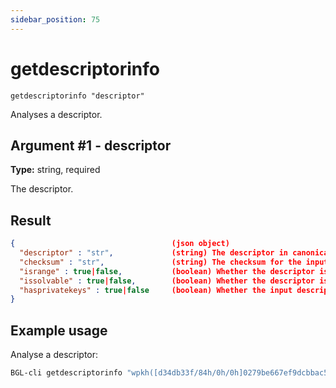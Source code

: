 ```yaml
---
sidebar_position: 75
---
```


# getdescriptorinfo

`getdescriptorinfo "descriptor"`

Analyses a descriptor.

## Argument #1 - descriptor

**Type:** string, required

The descriptor.

## Result

```json
{                                   (json object)
  "descriptor" : "str",             (string) The descriptor in canonical form, without private keys
  "checksum" : "str",               (string) The checksum for the input descriptor
  "isrange" : true|false,           (boolean) Whether the descriptor is ranged
  "issolvable" : true|false,        (boolean) Whether the descriptor is solvable
  "hasprivatekeys" : true|false     (boolean) Whether the input descriptor contained at least one private key
}
```

## Example usage

Analyse a descriptor:

```sh
BGL-cli getdescriptorinfo "wpkh([d34db33f/84h/0h/0h]0279be667ef9dcbbac55a06295Ce870b07029Bfcdb2dce28d959f2815b16f81798)"
```

